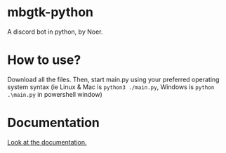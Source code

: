# mbgtk-python
A discord bot in python, by Noer.

# How to use?
Download all the files.
Then, start main.py using your preferred operating system syntax (ie Linux & Mac is `python3 ./main.py`, Windows is `python .\main.py` in powershell window)

# Documentation
[Look at the documentation.](https://xnoerplayscodes.github.io/docs/docs.html)
